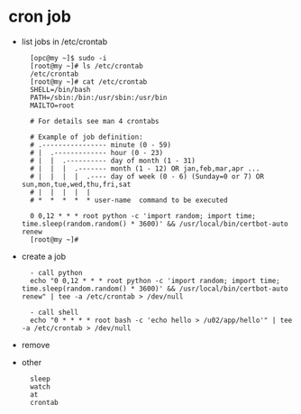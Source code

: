
# cron job

- list jobs in /etc/crontab

        [opc@my ~]$ sudo -i
        [root@my ~]# ls /etc/crontab
        /etc/crontab
        [root@my ~]# cat /etc/crontab
        SHELL=/bin/bash
        PATH=/sbin:/bin:/usr/sbin:/usr/bin
        MAILTO=root

        # For details see man 4 crontabs

        # Example of job definition:
        # .---------------- minute (0 - 59)
        # |  .------------- hour (0 - 23)
        # |  |  .---------- day of month (1 - 31)
        # |  |  |  .------- month (1 - 12) OR jan,feb,mar,apr ...
        # |  |  |  |  .---- day of week (0 - 6) (Sunday=0 or 7) OR sun,mon,tue,wed,thu,fri,sat
        # |  |  |  |  |
        # *  *  *  *  * user-name  command to be executed

        0 0,12 * * * root python -c 'import random; import time; time.sleep(random.random() * 3600)' && /usr/local/bin/certbot-auto renew
        [root@my ~]#

- create a job

        - call python
        echo "0 0,12 * * * root python -c 'import random; import time; time.sleep(random.random() * 3600)' && /usr/local/bin/certbot-auto renew" | tee -a /etc/crontab > /dev/null

        - call shell
        echo "0 * * * * root bash -c 'echo hello > /u02/app/hello'" | tee -a /etc/crontab > /dev/null

- remove

- other

        sleep
        watch
        at
        crontab
